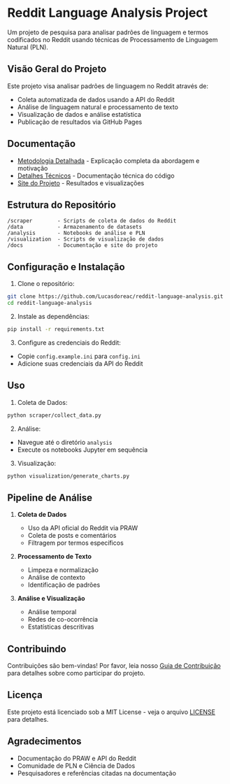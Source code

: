 # Reddit Language Analysis Project

Um projeto de pesquisa para analisar padrões de linguagem e termos codificados no Reddit usando técnicas de Processamento de Linguagem Natural (PLN).

## Visão Geral do Projeto

Este projeto visa analisar padrões de linguagem no Reddit através de:
- Coleta automatizada de dados usando a API do Reddit
- Análise de linguagem natural e processamento de texto
- Visualização de dados e análise estatística
- Publicação de resultados via GitHub Pages

## Documentação

- [Metodologia Detalhada](docs/methodology.md) - Explicação completa da abordagem e motivação
- [Detalhes Técnicos](docs/technical_details.md) - Documentação técnica do código
- [Site do Projeto](https://lucasdoreac.github.io/reddit-language-analysis/) - Resultados e visualizações

## Estrutura do Repositório

```
/scraper        - Scripts de coleta de dados do Reddit
/data           - Armazenamento de datasets
/analysis       - Notebooks de análise e PLN
/visualization  - Scripts de visualização de dados
/docs           - Documentação e site do projeto
```

## Configuração e Instalação

1. Clone o repositório:
```bash
git clone https://github.com/Lucasdoreac/reddit-language-analysis.git
cd reddit-language-analysis
```

2. Instale as dependências:
```bash
pip install -r requirements.txt
```

3. Configure as credenciais do Reddit:
- Copie `config.example.ini` para `config.ini`
- Adicione suas credenciais da API do Reddit

## Uso

1. Coleta de Dados:
```bash
python scraper/collect_data.py
```

2. Análise:
- Navegue até o diretório `analysis`
- Execute os notebooks Jupyter em sequência

3. Visualização:
```bash
python visualization/generate_charts.py
```

## Pipeline de Análise

1. **Coleta de Dados**
   - Uso da API oficial do Reddit via PRAW
   - Coleta de posts e comentários
   - Filtragem por termos específicos

2. **Processamento de Texto**
   - Limpeza e normalização
   - Análise de contexto
   - Identificação de padrões

3. **Análise e Visualização**
   - Análise temporal
   - Redes de co-ocorrência
   - Estatísticas descritivas

## Contribuindo

Contribuições são bem-vindas! Por favor, leia nosso [Guia de Contribuição](CONTRIBUTING.md) para detalhes sobre como participar do projeto.

## Licença

Este projeto está licenciado sob a MIT License - veja o arquivo [LICENSE](LICENSE) para detalhes.

## Agradecimentos

- Documentação do PRAW e API do Reddit
- Comunidade de PLN e Ciência de Dados
- Pesquisadores e referências citadas na documentação